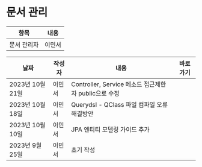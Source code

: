 # 문서 관리

| 항목     | 내용  |
|--------|-----|
| 문서 관리자 | 이민서 |

| 날짜           | 작성자 | 내용                                        | 바로가기 |
|--------------|-----|-------------------------------------------|------|
| 2023년 10월 21일 | 이민서 | Controller, Service 메소드 접근제한자 public으로 수정 |      |
| 2023년 10월 18일 | 이민서 | Querydsl - QClass 파일 컴파일 오류 해결방안          |      |
| 2023년 10월 10일 | 이민서 | JPA 엔티티 모델링 가이드 추가                        |      |
| 2023년 9월 25일 | 이민서 | 초기 작성                                     |      |

